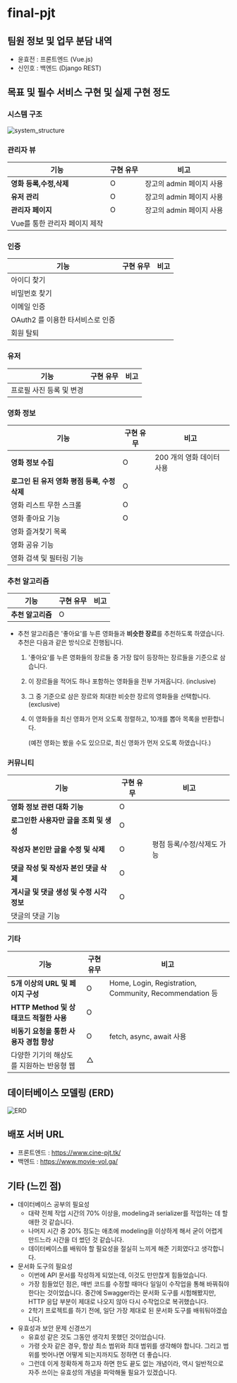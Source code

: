 # final-pjt

## 팀원 정보 및 업무 분담 내역

- 윤효전 : 프론트엔드 (Vue.js)
- 신인호 : 백엔드 (Django REST)

## 목표 및 필수 서비스 구현 및 실제 구현 정도

### 시스템 구조

![system_structure](https://lab.ssafy.com/se1620236/final-pjt/-/raw/master/System%20Structure.png)



### 관리자 뷰

| 기능                          | 구현 유무 | 비고                     |
| ----------------------------- | --------- | ------------------------ |
| **영화 등록,수정,삭제**       | O         | 장고의 admin 페이지 사용 |
| **유저 관리**                 | O         | 장고의 admin 페이지 사용 |
| **관리자 페이지**             | O         | 장고의 admin 페이지 사용 |
| Vue를 통한 관리자 페이지 제작 |           |                          |

### 인증

| 기능                             | 구현 유무 | 비고 |
| -------------------------------- | --------- | ---- |
| 아이디 찾기                      |           |      |
| 비밀번호 찾기                    |           |      |
| 이메일 인증                      |           |      |
| OAuth2 를 이용한 타서비스로 인증 |           |      |
| 회원 탈퇴                        |           |      |

### 유저

| 기능                     | 구현 유무 | 비고 |
| ------------------------ | --------- | ---- |
| 프로필 사진 등록 및 변경 |           |      |

### 영화 정보

| 기능                                         | 구현 유무 | 비고                      |
| -------------------------------------------- | --------- | ------------------------- |
| **영화 정보 수집**                           | O         | 200 개의 영화 데이터 사용 |
| **로그인 된 유저 영화 평점 등록, 수정 삭제** | O         |                           |
| 영화 리스트 무한 스크롤                      | O         |                           |
| 영화 좋아요 기능                             | O         |                           |
| 영화 즐겨찾기 목록                           |           |                           |
| 영화 공유 기능                               |           |                           |
| 영화 검색 및 필터링 기능                     |           |                           |

### 추천 알고리즘

| 기능              | 구현 유무 | 비고 |
| ----------------- | --------- | ---- |
| **추천 알고리즘** | O         |      |

- 추천 알고리즘은 '좋아요'를 누른 영화들과 **비슷한 장르**를 추천하도록 하였습니다.
  추천은 다음과 같은 방식으로 진행됩니다.

  1. '좋아요'를 누른 영화들의 장르들 중 가장 많이 등장하는 장르들을 기준으로 삼습니다.

  2. 이 장르들을 적어도 하나 포함하는 영화들을 전부 가져옵니다. (inclusive)

  3. 그 중 기준으로 삼은 장르와 최대한 비슷한 장르의 영화들을 선택합니다. (exclusive)

  4. 이 영화들을 최신 영화가 먼저 오도록 정렬하고, 10개를 뽑아 목록을 반환합니다.

     (예전 영화는 봤을 수도 있으므로, 최신 영화가 먼저 오도록 하였습니다.)



### 커뮤니티

| 기능                                      | 구현 유무 | 비고                       |
| ----------------------------------------- | --------- | -------------------------- |
| **영화 정보 관련 대화 기능**              | O         |                            |
| **로그인한 사용자만 글을 조회 및 생성**   | O         |                            |
| **작성자 본인만 글을 수정 및 삭제**       | O         | 평점 등록/수정/삭제도 가능 |
| **댓글 작성 및 작성자 본인 댓글 삭제**    | O         |                            |
| **게시글 및 댓글 생성 및 수정 시각 정보** | O         |                            |
| 댓글의 댓글 기능                          |           |                            |

### 기타

| 기능                                      | 구현 유무 | 비고                                                    |
| ----------------------------------------- | --------- | ------------------------------------------------------- |
| **5개 이상의 URL 및 페이지 구성**         | O         | Home, Login, Registration, Community, Recommendation 등 |
| **HTTP Method 및 상태코드 적절한 사용**   | O         |                                                         |
| **비동기 요청을 통한 사용자 경험 향상**   | O         | fetch, async, await 사용                                |
| 다양한 기기의 해상도를 지원하는 반응형 웹 | △         |                                                         |

## 데이터베이스 모델링 (ERD)

![ERD](https://lab.ssafy.com/se1620236/final-pjt/-/raw/master/final-pjt-back/ERD.png)

## 배포 서버 URL

- 프론트엔드 : https://www.cine-pjt.tk/
- 백엔드 : https://www.movie-vol.ga/

## 기타 (느낀 점)

- 데이터베이스 공부의 필요성
  - 대략 전체 작업 시간의 70% 이상을, modeling과 serializer를 작업하는 데 할애한 것 같습니다.
  - 나머지 시간 중 20% 정도는 애초에 modeling을 이상하게 해서 굳이 어렵게 만드느라 시간을 더 썼던 것 같습니다. 
  - 데이터베이스를 배워야 할 필요성을 절실히 느끼게 해준 기회였다고 생각합니다.
- 문서화 도구의 필요성
  - 이번에 API 문서를 작성하게 되었는데, 이것도 만만찮게 힘들었습니다.
  - 가장 힘들었던 점은, 매번 코드를 수정할 때마다 일일이 수작업을 통해 바꿔줘야 한다는 것이었습니다. 중간에 Swagger라는 문서화 도구를 시험해봤지만, HTTP 응답 부분이 제대로 나오지 않아 다시 수작업으로 복귀했습니다.
  - 2학기 프로젝트를 하기 전에, 일단 가장 제대로 된 문서화 도구를 배워둬야겠습니다.
- 유효성과 보안 문제 신경쓰기
  - 유효성 같은 것도 그동안 생각치 못했던 것이었습니다.
  - 가령 숫자 같은 경우, 항상 최소 범위와 최대 범위를 생각해야 합니다.
    그리고 범위를 벗어나면 어떻게 되는지까지도 정하면 더 좋습니다.
  - 그런데 이게 정확하게 하고자 하면 한도 끝도 없는 개념이라,
    역시 일반적으로 자주 쓰이는 유효성의 개념을 파악해둘 필요가 있겠습니다.

